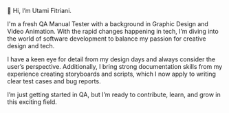 👋 Hi, I’m Utami Fitriani.  

I'm a fresh QA Manual Tester with a background in Graphic Design and Video Animation. With the rapid changes happening in tech, I’m diving into the world of software development to balance my passion for creative design and tech. 

I have a keen eye for detail from my design days and always consider the user’s perspective. Additionally, I bring strong documentation skills from my experience creating storyboards and scripts, which I now apply to writing clear test cases and bug reports.  

I’m just getting started in QA, but I’m ready to contribute, learn, and grow in this exciting field.
<!---
utami-fitriani/utami-fitriani is a ✨ special ✨ repository because its `README.md` (this file) appears on your GitHub profile.
You can click the Preview link to take a look at your changes.
--->
